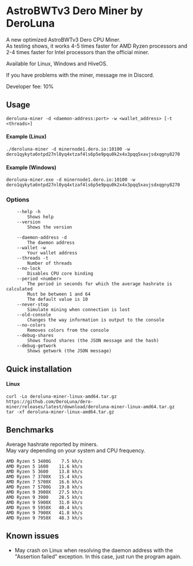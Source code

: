 # AstroBWTv3 Dero Miner by DeroLuna

A new optimized AstroBWTv3 Dero CPU Miner.\
As testing shows, it works 4-5 times faster for AMD Ryzen processors and 2-4 times faster for Intel processors than the official miner.

Available for Linux, Windows and HiveOS.

If you have problems with the miner, message me in Discord.

Developer fee: 10%

## Usage ##

```
deroluna-miner -d <daemon-address:port> -w <wallet_address> [-t <threads>]
```

#### Example (Linux)
```
./deroluna-miner -d minernode1.dero.io:10100 -w dero1qykyta6ntpd27nl0yq4xtzaf4ls6p5e9pqu0k2x4x3pqq5xavjsdxqgny8270
```
#### Example (Windows)
```
deroluna-miner.exe -d minernode1.dero.io:10100 -w dero1qykyta6ntpd27nl0yq4xtzaf4ls6p5e9pqu0k2x4x3pqq5xavjsdxqgny8270
```

### Options ###
```
    --help -h
        Shows help
    --version
        Shows the version

    --daemon-address -d
        The daemon address
    --wallet -w
        Your wallet address
    --threads -t
        Number of threads
    --no-lock
        Disables CPU core binding
    --period <number>
        The period in seconds for which the average hashrate is calculated
        Must be between 1 and 64
        The default value is 10
    --never-stop
        Simulate mining when connection is lost
    --old-console
        Changes the way information is output to the console
    --no-colors
        Removes colors from the console
    --debug-shares
        Shows found shares (the JSON message and the hash)
    --debug-getwork
        Shows getwork (the JSON message)
```

## Quick installation ##
#### Linux ####
```
curl -Lo deroluna-miner-linux-amd64.tar.gz https://github.com/DeroLuna/dero-miner/releases/latest/download/deroluna-miner-linux-amd64.tar.gz
tar -xf deroluna-miner-linux-amd64.tar.gz
```

## Benchmarks ##

Average hashrate reported by miners.\
May vary depending on your system and CPU frequency.

```
AMD Ryzen 5 3400G    7.5 kh/s
AMD Ryzen 5 1600    11.6 kh/s
AMD Ryzen 5 3600    13.8 kh/s
AMD Ryzen 7 3700X   15.4 kh/s
AMD Ryzen 7 5700X   16.6 kh/s
AMD Ryzen 7 5700G   19.8 kh/s
AMD Ryzen 9 3900X   27.5 kh/s
AMD Ryzen 9 3900    28.5 kh/s
AMD Ryzen 9 5900X   31.0 kh/s
AMD Ryzen 9 5950X   40.4 kh/s
AMD Ryzen 9 7900X   41.8 kh/s
AMD Ryzen 9 7950X   48.3 kh/s
```

## Known issues
* May crash on Linux when resolving the daemon address with the "Assertion failed" exception. In this case, just run the program again.
